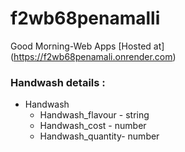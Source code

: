 # f2wb68penamalli
Good Morning-Web Apps
[Hosted at] (https://f2wb68penamali.onrender.com)

### Handwash details :
* Handwash
    * Handwash_flavour - string
    * Handwash_cost - number
    * Handwash_quantity- number